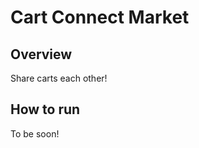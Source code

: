 # Cart Connect Market

## Overview

Share carts each other!

## How to run

To be soon!

<!--
아래 깃허브 참고해서 Readme를 개선해보자.
https://github.com/google-gemini/example-chat-app
-->